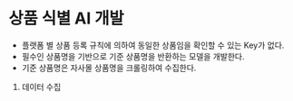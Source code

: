 # 상품 식별 AI 개발
- 플랫폼 별 상품 등록 규칙에 의하여 동일한 상품임을 확인할 수 있는 Key가 없다.
- 필수인 상품명을 기반으로 기준 상품명을 반환하는 모델을 개발한다.
- 기준 상품명은 자사몰 상품명을 크롤링하여 수집한다.

1. 데이터 수집
